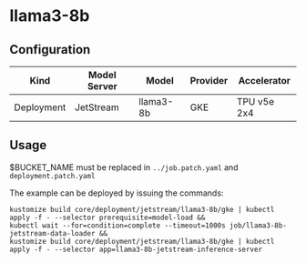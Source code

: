 # llama3-8b

## Configuration
| Kind | Model Server | Model | Provider | Accelerator |
| --- | --- | --- | --- | --- |
| Deployment | JetStream | llama3-8b | GKE | TPU v5e 2x4 |

## Usage
$BUCKET_NAME must be replaced in `../job.patch.yaml` and `deployment.patch.yaml`

The example can be deployed by issuing the commands:

```
kustomize build core/deployment/jetstream/llama3-8b/gke | kubectl apply -f - --selector prerequisite=model-load &&
kubectl wait --for=condition=complete --timeout=1000s job/llama3-8b-jetstream-data-loader &&
kustomize build core/deployment/jetstream/llama3-8b/gke | kubectl apply -f - --selector app=llama3-8b-jetstream-inference-server
```
